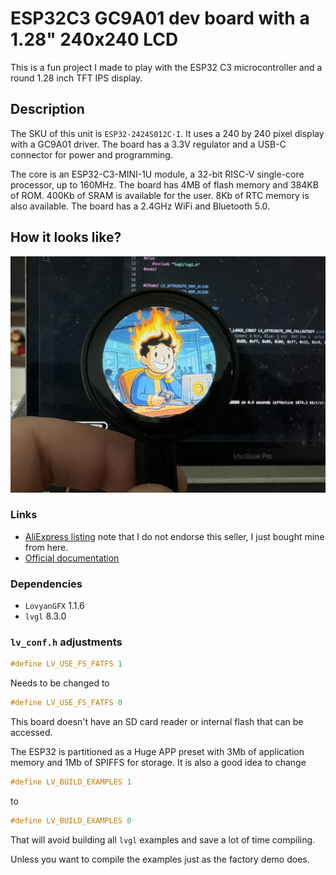 # ESP32C3 GC9A01 dev board with a 1.28" 240x240 LCD

This is a fun project I made to play with the ESP32 C3 microcontroller and a round 1.28 inch TFT IPS display.

## Description

The SKU of this unit is `ESP32-2424S012C-I`. It uses a 240 by 240 pixel display with a GC9A01 driver. The board has a 3.3V regulator and a USB-C connector for power and programming.

The core is an ESP32-C3-MINI-1U module, a 32-bit RISC-V single-core processor, up to 160MHz. The board has 4MB of flash memory and 384KB of ROM. 400Kb of SRAM is available for the user. 8Kb of RTC memory is also available. The board has a 2.4GHz WiFi and Bluetooth 5.0.

## How it looks like?

![Picture of ESP32C3 module with a round 1.28 inch IPS display](https://raw.githubusercontent.com/artis101/esp32roundscreen/refs/heads/main/screenshot.png?v=20241103-1 "Picture of ESP32C3 module with a round 1.28 inch IPS display")

### Links

- [AliExpress listing](https://www.aliexpress.com/item/1005006140751675.html) note that I do not endorse this seller, I just bought mine from here.
- [Official documentation](https://wiki.icbbuy.com/doku.php?id=developmentboard:esp32-c3-1.28-lcd)

### Dependencies

- `LovyanGFX` 1.1.6
- `lvgl` 8.3.0

### `lv_conf.h` adjustments

```c
#define LV_USE_FS_FATFS 1
```

Needs to be changed to

```c
#define LV_USE_FS_FATFS 0
```

This board doesn't have an SD card reader or internal flash that can be accessed.

The ESP32 is partitioned as a Huge APP preset with 3Mb of application memory and 1Mb of SPIFFS for storage.
It is also a good idea to change

```c
#define LV_BUILD_EXAMPLES 1
```

to

```c
#define LV_BUILD_EXAMPLES 0
```

That will avoid building all `lvgl` examples and save a lot of time compiling.

Unless you want to compile the examples just as the factory demo does.
